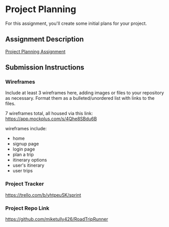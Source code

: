 # Project Planning
For this assignment, you'll create some initial plans for your project.

## Assignment Description
[Project Planning Assignment](https://education.launchcode.org/liftoff/modules/assignments/project-planning)

## Submission Instructions

### Wireframes

Include at least 3 wireframes here, adding images or files to your repository as necessary. Format them as a bulleted/unordered list with links to the files.

7 wireframes total, all housed via this link:
https://app.mockplus.com/s/4Qhe8SBdu6B

wireframes include:
- home
- signup page
- login page
- plan a trip
- itinerary options
- user's itinerary
- user trips


### Project Tracker

https://trello.com/b/yhtpeuSK/sprint


### Project Repo Link

https://github.com/miketully426/RoadTripRunner
